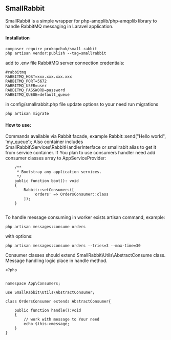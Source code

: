 ## SmallRabbit

SmallRabbit is a simple wrapper for php-amqplib/php-amqplib library to handle RabbitMQ messaging in Laravel application.

#### Installation
```shell
composer require prokopchuk/small-rabbit
php artisan vendor:publish --tag=smallrabbit
```
add to .env file RabbitMQ server connection credentials:
```shell
#rabbitmq
RABBITMQ_HOST=xxx.xxx.xxx.xxx
RABBITMQ_PORT=5672
RABBITMQ_USER=user
RABBITMQ_PASSWORD=password
RABBITMQ_QUEUE=default_queue
```
in config/smallrabbit.php file update options to your need
run migrations
```shell
php artisan migrate
```
#### How to use:
Commands available via Rabbit facade, example Rabbit::send("Hello world", 'my_queue');
Also container includes SmallRabbit\Services\RabbitHandlerInterface or smallrabit alias to get it from service container.
If You plan to use consumers handler need add consumer classes array to AppServiceProvider:
```shell
    /**
     * Bootstrap any application services.
     */
    public function boot(): void
    {
        Rabbit::setConsumers([
            'orders' => OrdersConsumer::class
        ]);
    }
    
```
To handle message consuming in worker exists artisan command, example:
```shell
php artisan messages:consume orders
```
with options:
```shell
php artisan messages:consume orders --tries=3 --max-time=30
```
Consumer classes should extend SmallRabbit\Utils\AbstractConsume class.
Message handling logic place in handle method.

```shell
<?php


namespace App\Consumers;

use SmallRabbit\Utils\AbstractConsumer;

class OrdersConsumer extends AbstractConsumer{

    public function handle():void
    {
        // work with message to Your need
        echo $this->message;
    }
}
```
